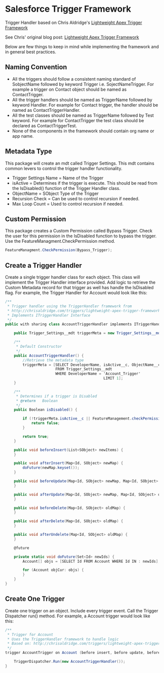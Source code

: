 # Salesforce Trigger Framework

Trigger Handler based on Chris Aldridge's [Lightweight Apex Trigger Framework](https://github.com/ChrisAldridge/Lightweight-Trigger-Framework)

See Chris' original blog post: [Lightweight Apex Trigger Framework](http://chrisaldridge.com/triggers/lightweight-apex-trigger-framework/)

Below are few things to keep in mind while implementing the framework and in general best practices.

## Naming Convention

* All the triggers should follow a consistent naming standard of SobjectName followed by keyword Trigger i.e. SojectNameTrigger. For example a trigger on Contact object should be named as ContactTrigger.
* All the trigger handlers should be named as TriggerName followed by keyword Handler. For example for Contact trigger, the handler should be named as ContactTriggerHandler.
* All the test classes should be  named as TriggerName followed by Test keyword. For example for ContactTrigger the test class should be declared as ContactTriggerTest.
* None of the components in the framework should contain org name or app name.

## Metadata Type

This package will create an mdt called Trigger Settings.   This mdt contains common levers to control the trigger handler functionality.

* Trigger Settings Name = Name of the Trigger
* isActive = Determines if the trigger is execute.  This should be read from the IsDisabled() function of the Trigger Handler class.
* ObjectName = SObject Type of the Trigger
* Recursion Check = Can be used to control recursion if needed.
* Max Loop Count = Used to control recursion if needed.

## Custom Permission

This package creates a Custom Permission called Bypass Trigger.  Check the user for this permission in the IsDisabled function to bypass the trigger. Use the FeatureManagment.CheckPermission method.

``` csharp
FeatureManagment.CheckPermission(Bypass_Trigger);
```

## Create a Trigger Handler

Create a single trigger handler class for each object.  This class will implement the Trigger Handler interface provided.  Add logic to retrieve the Custom Metadata record for that trigger as well has handle the IsDisabled flag.  For example, the Trigger Handler for Account would look like this:

```csharp
/**
 * Trigger handler using the TriggerHandler framework from
 * http://chrisaldridge.com/triggers/lightweight-apex-trigger-framework/
 * Implements ITriggerHandler Interface
 */
public with sharing class AccountTriggerHandler implements ITriggerHandler {

    public Trigger_Settings__mdt triggerMeta = new Trigger_Settings__mdt();

    /**
     * Default Constructor
     */
    public AccountTriggerHandler() {
        //Retrieve the metadata type
        triggerMeta = [SELECT DeveloperName, isActive__c, ObjectName__c, Recursion_Check__c, Max_Loop_Count__c
                       FROM Trigger_Settings__mdt
                       WHERE DeveloperName = 'Account_Trigger'
                                             LIMIT 1];
    }

    /**
     * Determines if a trigger is Disabled
     * @return   Boolean
     */
    public Boolean isDisabled() {

        if (!triggerMeta.isActive__c || FeatureManagement.checkPermission('Bypass_Trigger')) {
            return false;
        }

        return true;
    }

    public void beforeInsert(List<SObject> newItems) {
    }

    public void afterInsert(Map<Id, SObject> newMap) {
        doFuture(newMap.keyset());
    }

    public void beforeUpdate(Map<Id, SObject> newMap, Map<Id, SObject> oldMap) {
    }

    public void afterUpdate(Map<Id, SObject> newMap, Map<Id, SObject> oldMap) {
    }

    public void beforeDelete(Map<Id, SObject> oldMap) {
    }

    public void afterDelete(Map<Id, SObject> oldMap) {
    }

    public void afterUndelete(Map<Id, SObject> oldMap) {
    }

    @future

    private static void doFuture(Set<Id> newIds) {
        Account[] objs = [SELECT Id FROM Account WHERE Id IN : newIds];

        for (Account objCur: objs) {
        }
    }
}
```

## Create One Trigger

Create one trigger on an object.  Include every trigger event.  Call the Trigger Dispatcher run() method.  For example, a Account trigger would look like this:

``` csharp
/**
 * Trigger for Account
 * Uses the TriggerHandler framework to handle logic
 * Based on: http://chrisaldridge.com/triggers/lightweight-apex-trigger-framework/
 */
trigger AccountTrigger on Account (before insert, before update, before delete, after insert, after update, after delete, after undelete) {

    TriggerDispatcher.Run(new AccountTriggerHandler());
}
```

